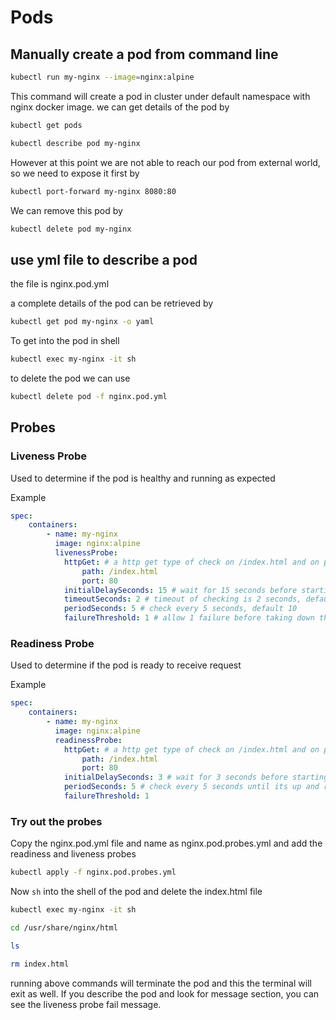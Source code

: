 # Pods

## Manually create a pod from command line

``` bash
kubectl run my-nginx --image=nginx:alpine
```

This command will create a pod in cluster under default namespace with nginx docker image. we can get details of the pod by

``` bash
kubectl get pods

kubectl describe pod my-nginx
```

However at this point we are not able to reach our pod from external world, so we need to expose it first by

``` bash
kubectl port-forward my-nginx 8080:80
```

We can remove this pod by

``` bash
kubectl delete pod my-nginx
```

## use yml file to describe a pod

the file is nginx.pod.yml

a complete details of the pod can be retrieved by

``` bash
kubectl get pod my-nginx -o yaml
```

To get into the pod in shell

``` bash
kubectl exec my-nginx -it sh
```

to delete the pod we can use

``` bash
kubectl delete pod -f nginx.pod.yml
```

## Probes

### Liveness Probe

Used to determine if the pod is healthy and running as expected

Example

``` yaml
spec:
    containers:
        - name: my-nginx
          image: nginx:alpine
          livenessProbe:
            httpGet: # a http get type of check on /index.html and on port 80 and expects success or failure or Unknown as result
                path: /index.html
                port: 80
            initialDelaySeconds: 15 # wait for 15 seconds before starting to check
            timeoutSeconds: 2 # timeout of checking is 2 seconds, default 1
            periodSeconds: 5 # check every 5 seconds, default 10
            failureThreshold: 1 # allow 1 failure before taking down the pod, default 3
```

### Readiness Probe

Used to determine if the pod is ready to receive request

Example

``` yaml
spec:
    containers:
        - name: my-nginx
          image: nginx:alpine
          readinessProbe:
            httpGet: # a http get type of check on /index.html and on port 80 and expects success or failure or Unknown as result
                path: /index.html
                port: 80
            initialDelaySeconds: 3 # wait for 3 seconds before starting to check
            periodSeconds: 5 # check every 5 seconds until its up and running
            failureThreshold: 1
```

### Try out the probes

Copy the nginx.pod.yml file and name as nginx.pod.probes.yml and add the readiness and liveness probes

``` bash
kubectl apply -f nginx.pod.probes.yml
```

Now `sh` into the shell of the pod and delete the index.html file

```bash
kubectl exec my-nginx -it sh

cd /usr/share/nginx/html

ls

rm index.html
```

running above commands will terminate the pod and this the terminal will exit as well. If you describe the pod and look for message section, you can see the liveness probe fail message.
